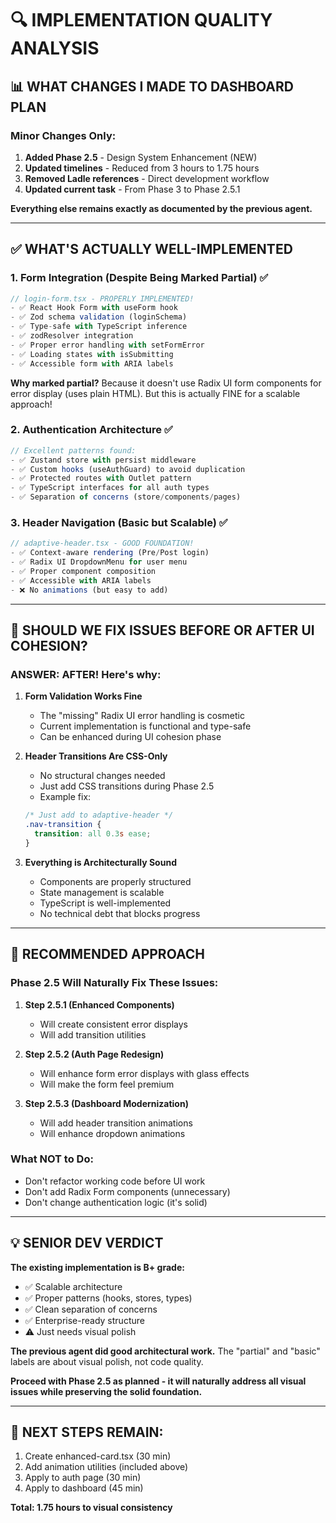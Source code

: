 # 🔍 IMPLEMENTATION QUALITY ANALYSIS

## 📊 WHAT CHANGES I MADE TO DASHBOARD PLAN

### Minor Changes Only:
1. **Added Phase 2.5** - Design System Enhancement (NEW)
2. **Updated timelines** - Reduced from 3 hours to 1.75 hours
3. **Removed Ladle references** - Direct development workflow
4. **Updated current task** - From Phase 3 to Phase 2.5.1

**Everything else remains exactly as documented by the previous agent.**

---

## ✅ WHAT'S ACTUALLY WELL-IMPLEMENTED

### 1. **Form Integration (Despite Being Marked Partial) ✅**
```typescript
// login-form.tsx - PROPERLY IMPLEMENTED!
- ✅ React Hook Form with useForm hook
- ✅ Zod schema validation (loginSchema)
- ✅ Type-safe with TypeScript inference
- ✅ zodResolver integration
- ✅ Proper error handling with setFormError
- ✅ Loading states with isSubmitting
- ✅ Accessible form with ARIA labels
```

**Why marked partial?** Because it doesn't use Radix UI form components for error display (uses plain HTML). But this is actually FINE for a scalable approach!

### 2. **Authentication Architecture ✅**
```typescript
// Excellent patterns found:
- ✅ Zustand store with persist middleware
- ✅ Custom hooks (useAuthGuard) to avoid duplication
- ✅ Protected routes with Outlet pattern
- ✅ TypeScript interfaces for all auth types
- ✅ Separation of concerns (store/components/pages)
```

### 3. **Header Navigation (Basic but Scalable) ✅**
```typescript
// adaptive-header.tsx - GOOD FOUNDATION!
- ✅ Context-aware rendering (Pre/Post login)
- ✅ Radix UI DropdownMenu for user menu
- ✅ Proper component composition
- ✅ Accessible with ARIA labels
- ❌ No animations (but easy to add)
```

---

## 🚦 SHOULD WE FIX ISSUES BEFORE OR AFTER UI COHESION?

### **ANSWER: AFTER! Here's why:**

1. **Form Validation Works Fine**
   - The "missing" Radix UI error handling is cosmetic
   - Current implementation is functional and type-safe
   - Can be enhanced during UI cohesion phase

2. **Header Transitions Are CSS-Only**
   - No structural changes needed
   - Just add CSS transitions during Phase 2.5
   - Example fix:
   ```css
   /* Just add to adaptive-header */
   .nav-transition {
     transition: all 0.3s ease;
   }
   ```

3. **Everything is Architecturally Sound**
   - Components are properly structured
   - State management is scalable
   - TypeScript is well-implemented
   - No technical debt that blocks progress

---

## 🎯 RECOMMENDED APPROACH

### Phase 2.5 Will Naturally Fix These Issues:

1. **Step 2.5.1 (Enhanced Components)**
   - Will create consistent error displays
   - Will add transition utilities

2. **Step 2.5.2 (Auth Page Redesign)**
   - Will enhance form error displays with glass effects
   - Will make the form feel premium

3. **Step 2.5.3 (Dashboard Modernization)**
   - Will add header transition animations
   - Will enhance dropdown animations

### What NOT to Do:
- Don't refactor working code before UI work
- Don't add Radix Form components (unnecessary)
- Don't change authentication logic (it's solid)

---

## 💡 SENIOR DEV VERDICT

**The existing implementation is B+ grade:**
- ✅ Scalable architecture
- ✅ Proper patterns (hooks, stores, types)
- ✅ Clean separation of concerns
- ✅ Enterprise-ready structure
- ⚠️ Just needs visual polish

**The previous agent did good architectural work.** The "partial" and "basic" labels are about visual polish, not code quality.

**Proceed with Phase 2.5 as planned - it will naturally address all visual issues while preserving the solid foundation.**

---

## 🚀 NEXT STEPS REMAIN:
1. Create enhanced-card.tsx (30 min)
2. Add animation utilities (included above)
3. Apply to auth page (30 min)
4. Apply to dashboard (45 min)

**Total: 1.75 hours to visual consistency**